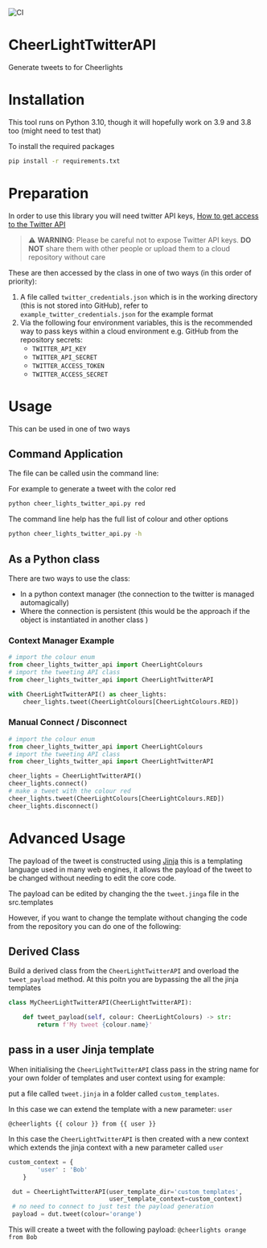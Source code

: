 ![CI](https://github.com/krcb197/PeakRDL-python/actions/workflows/action.yaml/badge.svg)

# CheerLightTwitterAPI
Generate tweets to for Cheerlights

# Installation

This tool runs on Python 3.10, though it will hopefully work on 3.9 and 3.8 too (might need to
test that)

To install the required packages 

```bash
pip install -r requirements.txt
```

# Preparation

In order to use this library you will need twitter API keys, [How to get access to the Twitter API](https://developer.twitter.com/en/docs/twitter-api/getting-started/getting-access-to-the-twitter-api)

> :warning: **WARNING**: Please be careful not to expose Twitter API keys. **DO NOT** share them with other people or upload them to a cloud repository without care 

These are then accessed by the class in one of two ways (in this order of priority):

1. A file called ```twitter_credentials.json``` which is in the working directory (this is not 
   stored into GitHub), refer to ```example_twitter_credentials.json``` for the example format
2. Via the following four environment variables, this is the recommended way to pass keys within a
   cloud environment e.g. GitHub from the repository secrets:
      - ```TWITTER_API_KEY```
      - ```TWITTER_API_SECRET```
      - ```TWITTER_ACCESS_TOKEN```
      - ```TWITTER_ACCESS_SECRET```

# Usage

This can be used in one of two ways

## Command Application

The file can be called usin the command line:

For example to generate a tweet with the color red
```bash
python cheer_lights_twitter_api.py red
```
The command line help has the full list of colour and other options
```bash
python cheer_lights_twitter_api.py -h
```

## As a Python class

There are two ways to use the class:
- In a python context manager (the connection to the twitter is managed automagically)
- Where the connection is persistent (this would be the approach if the object is instantiated in
  another class )

### Context Manager Example
```python
# import the colour enum
from cheer_lights_twitter_api import CheerLightColours
# import the tweeting API class
from cheer_lights_twitter_api import CheerLightTwitterAPI

with CheerLightTwitterAPI() as cheer_lights:
    cheer_lights.tweet(CheerLightColours[CheerLightColours.RED])

```

### Manual Connect / Disconnect
```python
# import the colour enum
from cheer_lights_twitter_api import CheerLightColours
# import the tweeting API class
from cheer_lights_twitter_api import CheerLightTwitterAPI

cheer_lights = CheerLightTwitterAPI()
cheer_lights.connect()
# make a tweet with the colour red
cheer_lights.tweet(CheerLightColours[CheerLightColours.RED])
cheer_lights.disconnect()

```

# Advanced Usage

The payload of the tweet is constructed using [Jinja](https://jinja.palletsprojects.com/en/3.0.x/)
this is a templating language used in many web engines, it allows the payload of the tweet to
be changed without needing to edit the core code.

The payload can be edited by changing the the ```tweet.jinga``` file in the src.templates

However, if you want to change the template without changing the code from the repository you 
can do one of the following:

## Derived Class

Build a derived class from the ```CheerLightTwitterAPI``` and overload the ```tweet_payload```
method. At this poitn you are bypassing the all the jinja templates

```python
class MyCheerLightTwitterAPI(CheerLightTwitterAPI):

    def tweet_payload(self, colour: CheerLightColours) -> str:
        return f'My tweet {colour.name}'
```

## pass in a user Jinja template

When initialising the ```CheerLightTwitterAPI``` class pass in the string name for your own 
folder of templates and user context using for example:

put a file called ```tweet.jinja``` in a folder called ```custom_templates```. 

In this case we can extend the template with a new parameter: ```user```

```jinja
@cheerlights {{ colour }} from {{ user }}
```

In this case the ```CheerLightTwitterAPI``` is then created with a new context which extends
the jinja context with a new parameter called ```user```

```python
custom_context = {
        'user' : 'Bob'
    }

 dut = CheerLightTwitterAPI(user_template_dir='custom_templates',
                            user_template_context=custom_context)
 # no need to connect to just test the payload generation
 payload = dut.tweet(colour='orange')
```
This will create a tweet with the following payload: `@cheerlights orange from Bob`




